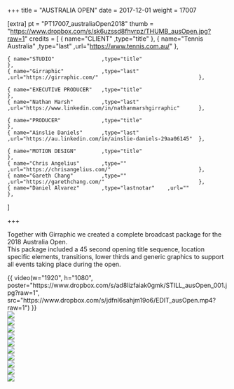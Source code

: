 +++
title = "AUSTRALIA OPEN"
date = 2017-12-01
weight = 17007

[extra]
pt = "PT17007_australiaOpen2018"
thumb = "https://www.dropbox.com/s/sk6uzssd8fhvrpz/THUMB_ausOpen.jpg?raw=1"
credits = [
    { name="CLIENT"               ,type="title"                                                                     }, 
    { name="Tennis Australia"     ,type="last"         ,url="https://www.tennis.com.au/"                            },
    
    { name="STUDIO"               ,type="title"                                                                     },
    { name="Girraphic"            ,type="last"         ,url="https://girraphic.com/"                                },
    
    { name="EXECUTIVE PRODUCER"   ,type="title"                                                                     },
    { name="Nathan Marsh"         ,type="last"         ,url="https://www.linkedin.com/in/nathanmarshgirraphic"      }, 
    
    { name="PRODUCER"             ,type="title"                                                                     },
    { name="Ainslie Daniels"      ,type="last"         ,url="https://au.linkedin.com/in/ainslie-daniels-29aa06145"  },
    
    { name="MOTION DESIGN"        ,type="title"                                                                     },
    { name="Chris Angelius"       ,type=""             ,url="https://chrisangelius.com/"                            },
    { name="Gareth Chang"         ,type=""             ,url="https://garethchang.com/"                              },
    { name="Daniel Alvarez"       ,type="lastnotar"    ,url=""                                                      },
]

+++

<div class="page_text">

Together with Girraphic we created a complete broadcast package for the 2018 Australia Open.</br>
This package included a 45 second opening title sequence, location specific elements, transitions, lower thirds and generic graphics to support all events taking place during the open.

</div>

<div class="mwall">
<div class="mwall_items">
<div class="mwall_item">{{ video(w="1920", h="1080", poster="https://www.dropbox.com/s/ad8lizfaiak0gmk/STILL_ausOpen_001.jpg?raw=1", src="https://www.dropbox.com/s/jdfnl6sahjm19o6/EDIT_ausOpen.mp4?raw=1") }}</div>
<div class="mwall_item"><img src="https://www.dropbox.com/s/duqd18jcq730yri/STILL_ausOpen_002.jpg?raw=1"></div>
<div class="mwall_item"><img src="https://www.dropbox.com/s/qvtw7iubz5c42zp/STILL_ausOpen_003.jpg?raw=1"></div>
<div class="mwall_item"><img src="https://www.dropbox.com/s/xth7ey6drylff7u/STILL_ausOpen_004.jpg?raw=1"></div>
<div class="mwall_item"><img src="https://www.dropbox.com/s/7x8qdvqa7ki066q/STILL_ausOpen_005.jpg?raw=1"></div>
<div class="mwall_item"><img src="https://www.dropbox.com/s/5oa11fq3k0l1k3j/STILL_ausOpen_006.jpg?raw=1"></div>
<div class="mwall_item"><img src="https://www.dropbox.com/s/5omioq5787sxwp8/STILL_ausOpen_007.jpg?raw=1"></div>
<div class="mwall_item"><img src="https://www.dropbox.com/s/e83o4xfcdhdlan0/STILL_ausOpen_008.jpg?raw=1"></div>
<div class="mwall_item"><img src="https://www.dropbox.com/s/lb01otv9l6cy5d2/STILL_ausOpen_009.jpg?raw=1"></div>
<div class="mwall_item"><img src="https://www.dropbox.com/s/7q9jlgc4twfvkga/STILL_ausOpen_010.jpg?raw=1"></div>
<div class="mwall_item"><img src="https://www.dropbox.com/s/euxw3ptvc2xkob3/STILL_ausOpen_011.jpg?raw=1"></div>
</div>
</div>

